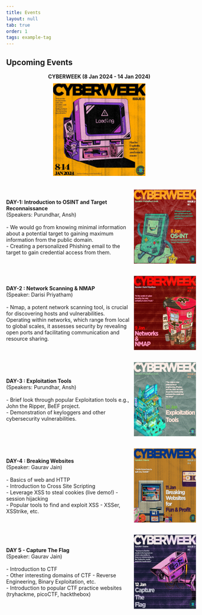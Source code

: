 ```yaml
---
title: Events
layout: null
tab: true
order: 1
tags: example-tag
---
```


## Upcoming Events

 <p align="center"> <strong> CYBERWEEK (8 Jan 2024 - 14 Jan 2024) </strong><br>
  <img src="assets/images/CyberWeeklogo.jpeg" alt="Logo" height="250" width="250" style="margin: 10px;"/> 
 </p>

<div style="display: flex; align-items: center; margin-bottom: 10px;">
  <div style="flex: 2;">
    <strong> DAY-1: Introduction to OSINT and Target Reconnaissance  </strong><br>
    (Speakers: Purundhar, Ansh)<br><br>
    - We would go from knowing minimal information about a potential target to gaining maximum information from the public domain. <br>
    - Creating a personalized Phishing email to the target to gain credential access from them.
  </div>
  <div style="flex: 1; text-align: center;">
    <img src="assets/images/os-init 8jan.jpeg" alt="OSINT" height="200" width="200" style="margin: 10px;"/>
  </div>
</div>

<div style="display: flex; align-items: center; margin-bottom: 10px;">
  <div style="flex: 2;">
    <strong> DAY-2 : Network Scanning & NMAP </strong><br>
    (Speaker: Darisi Priyatham) <br><br>
    - Nmap, a potent network scanning tool, is crucial for discovering hosts and vulnerabilities.
   Operating within networks, which range from local to global scales, it assesses security by
   revealing open ports and facilitating communication and resource sharing.

  </div>
  <div style="flex: 1; text-align: center;">
    <img src="assets/images/network.jpeg" alt="Network Scanning" height="200" width="200" style="margin: 10px;"/>
  </div>
</div>

<div style="display: flex; align-items: center; margin-bottom: 10px;">
  <div style="flex: 2;">
    <strong> DAY-3 : Exploitation Tools </strong><br>
    (Speakers: Purundhar, Ansh)<br><br>
    - Brief look through popular Exploitation tools e.g., John the Ripper, BeEF project. <br>
    - Demonstration of keyloggers and other cybersecurity vulnerabilities.
  </div>
  <div style="flex: 1; text-align: center;">
    <img src="assets/images/exploitation.jpeg" alt="Exploitation Tools" height="200" width="200" style="margin: 10px;"/>
  </div>
</div>

<div style="display: flex; align-items: center; margin-bottom: 10px;">
  <div style="flex: 2;">
    <strong> DAY-4 : Breaking Websites </strong><br>
      (Speaker: Gaurav Jain) <br><br>
    - Basics of web and HTTP <br>
    - Introduction to Cross Site Scripting <br>
    - Leverage XSS to steal cookies (live demo!) - session hijacking <br>
    - Popular tools to find and exploit XSS - XSSer, XSStrike, etc.
  </div>
  <div style="flex: 1; text-align: center;">
    <img src="assets/images/breakingWebsite.jpeg" alt="Web" height="200" width="200" style="margin: 10px;"/>
  </div>
</div>

<div style="display: flex; align-items: center; margin-bottom: 10px;">
  <div style="flex: 2;">
    <strong> DAY 5 - Capture The Flag </strong> <br>
      (Speaker: Gaurav Jain) <br><br>
    - Introduction to CTF <br>
    - Other interesting domains of CTF - Reverse Engineering, Binary Exploitation, etc. <br>
    - Introduction to popular CTF practice websites (tryhackme, picoCTF, hackthebox)
  </div>
  <div style="flex: 1; text-align: center;">
    <img src="assets/images/ctf.jpeg" alt="CTF" height="200" width="200" style="margin: 10px;"/>
  </div>
</div>
